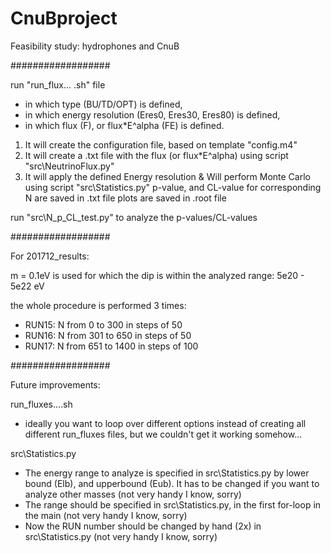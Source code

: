 # CnuBproject
Feasibility study: hydrophones and CnuB

##################

run "run_flux... .sh" file
  - in which type (BU/TD/OPT) is defined, 
  - in which energy resolution (Eres0, Eres30, Eres80) is defined,
  - in which flux (F), or flux*E^alpha (FE) is defined.

  1) It will create the configuration file, based on template "config.m4"
  2) It will create a .txt file with the flux (or flux*E^alpha) using script "src\NeutrinoFlux.py"
  3) It will apply the defined Energy resolution & Will perform Monte Carlo using script "src\Statistics.py"
	p-value, and CL-value for corresponding N are saved in .txt file
	plots are saved in .root file

run "src\N_p_CL_test.py" to analyze the p-values/CL-values

##################

For 201712_results:

m = 0.1eV is used for which the dip is within the analyzed range: 5e20 - 5e22 eV

the whole procedure is performed 3 times:
  - RUN15: N from 0 to 300 in steps of 50
  - RUN16: N from 301 to 650 in steps of 50
  - RUN17: N from 651 to 1400 in steps of 100

##################

Future improvements:

run_fluxes....sh
  - ideally you want to loop over different options instead of creating all different run_fluxes files, but we couldn't get it working somehow...

src\Statistics.py
  - The energy range to analyze is specified in src\Statistics.py by lower bound (Elb), and upperbound (Eub).
	It has to be changed if you want to analyze other masses (not very handy I know, sorry)
  - The range should be specified in src\Statistics.py, in the first for-loop in the main (not very handy I know, sorry)
  - Now the RUN number should be changed by hand (2x) in src\Statistics.py (not very handy I know, sorry)
